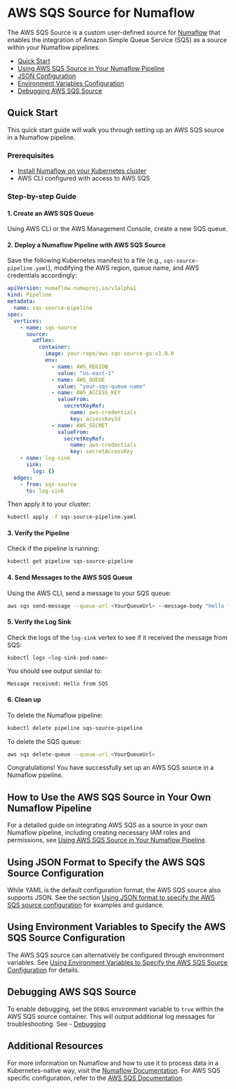# AWS SQS Source for Numaflow

The AWS SQS Source is a custom user-defined source for [Numaflow](https://numaflow.numaproj.io/) that enables the integration of Amazon Simple Queue Service (SQS) as a source within your Numaflow pipelines.

- [Quick Start](#Quick-Start)
- [Using AWS SQS Source in Your Numaflow Pipeline](#how-to-use-the-aws-sqs-source-in-your-own-numaflow-pipeline)
- [JSON Configuration](#using-json-format-to-specify-the-aws-sqs-source-configuration)
- [Environment Variables Configuration](#using-environment-variables-to-specify-the-aws-sqs-source-configuration)
- [Debugging AWS SQS Source](#debugging-aws-sqs-source)

## Quick Start
This quick start guide will walk you through setting up an AWS SQS source in a Numaflow pipeline.

### Prerequisites
* [Install Numaflow on your Kubernetes cluster](https://numaflow.numaproj.io/quick-start/)
* AWS CLI configured with access to AWS SQS

### Step-by-step Guide

#### 1. Create an AWS SQS Queue

Using AWS CLI or the AWS Management Console, create a new SQS queue.

#### 2. Deploy a Numaflow Pipeline with AWS SQS Source

Save the following Kubernetes manifest to a file (e.g., `sqs-source-pipeline.yaml`), modifying the AWS region, queue name, and AWS credentials accordingly:

```yaml
apiVersion: numaflow.numaproj.io/v1alpha1
kind: Pipeline
metadata:
  name: sqs-source-pipeline
spec:
  vertices:
    - name: sqs-source
      source:
        udflex:
          container:
            image: your-repo/aws-sqs-source-go:v1.0.0
            env:
              - name: AWS_REGION
                value: "us-east-1"
              - name: AWS_QUEUE
                value: "your-sqs-queue-name"
              - name: AWS_ACCESS_KEY
                valueFrom:
                  secretKeyRef:
                    name: aws-credentials
                    key: accessKeyId
              - name: AWS_SECRET
                valueFrom:
                  secretKeyRef:
                    name: aws-credentials
                    key: secretAccessKey
    - name: log-sink
      sink:
        log: {}
  edges:
    - from: sqs-source
      to: log-sink
```

Then apply it to your cluster:
```bash
kubectl apply -f sqs-source-pipeline.yaml
```

#### 3. Verify the Pipeline

Check if the pipeline is running:
```bash
kubectl get pipeline sqs-source-pipeline
```

#### 4. Send Messages to the AWS SQS Queue

Using the AWS CLI, send a message to your SQS queue:
```bash
aws sqs send-message --queue-url <YourQueueUrl> --message-body "Hello from SQS"
```

#### 5. Verify the Log Sink

Check the logs of the `log-sink` vertex to see if it received the message from SQS:
```bash
kubectl logs <log-sink-pod-name>
```

You should see output similar to:
```
Message received: Hello from SQS
```

#### 6. Clean up

To delete the Numaflow pipeline:
```bash
kubectl delete pipeline sqs-source-pipeline
```

To delete the SQS queue:
```bash
aws sqs delete-queue --queue-url <YourQueueUrl>
```

Congratulations! You have successfully set up an AWS SQS source in a Numaflow pipeline.

## How to Use the AWS SQS Source in Your Own Numaflow Pipeline

For a detailed guide on integrating AWS SQS as a source in your own Numaflow pipeline, including creating necessary IAM roles and permissions, see [Using AWS SQS Source in Your Numaflow Pipeline](#using-aws-sqs-source-in-your-own-numaflow-pipeline).

## Using JSON Format to Specify the AWS SQS Source Configuration

While YAML is the default configuration format, the AWS SQS source also supports JSON. See the section [Using JSON format to specify the AWS SQS source configuration](#using-json-format-to-specify-the-aws-sqs-source-configuration) for examples and guidance.

## Using Environment Variables to Specify the AWS SQS Source Configuration

The AWS SQS source can alternatively be configured through environment variables. See [Using Environment Variables to Specify the AWS SQS Source Configuration](#using-environment-variables-to-specify-the-aws-sqs-source-configuration) for details.

## Debugging AWS SQS Source

To enable debugging, set the `DEBUG` environment variable to `true` within the AWS SQS source container. This will output additional log messages for troubleshooting.
See - [Debugging](https://numaflow.numaproj.io/development/debugging/)

## Additional Resources

For more information on Numaflow and how to use it to process data in a Kubernetes-native way, visit the [Numaflow Documentation](https://numaflow.numaproj.io/). For AWS SQS specific configuration, refer to the [AWS SQS Documentation](https://docs.aws.amazon.com/AWSSimpleQueueService/latest/SQSDeveloperGuide/welcome.html).